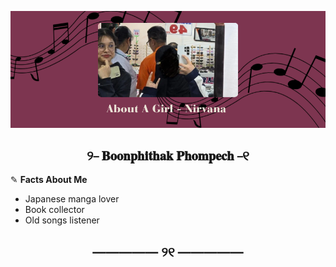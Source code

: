 ![Alt text](./pic.png)
## <center> ୨⎯ 𝐁𝐨𝐨𝐧𝐩𝐡𝐢𝐭𝐡𝐚𝐤 𝐏𝐡𝐨𝐦𝐩𝐞𝐜𝐡 ⎯୧ </center>
✎ **Facts About Me**
  - Japanese manga lover
  - Book collector
  - Old songs listener
## <center> ————— ୨୧ ————— </center>

